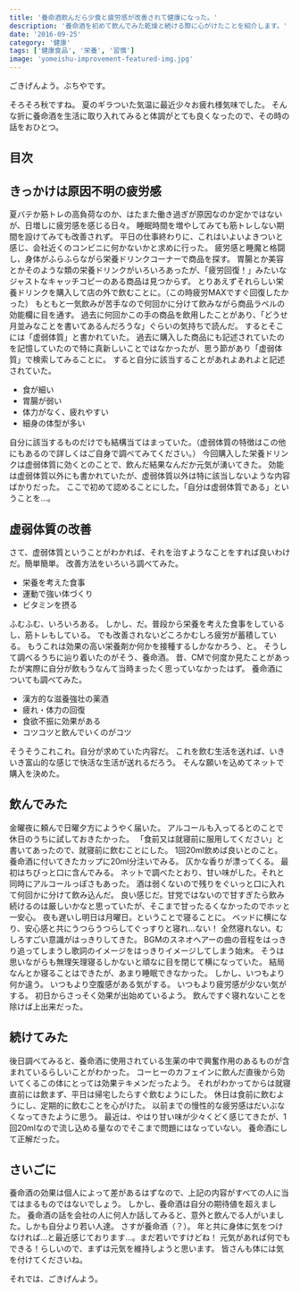 ```yaml
---
title: '養命酒飲んだら少食と疲労感が改善されて健康になった。'
description: '養命酒を初めて飲んでみた乾燥と続ける際に心がけたことを紹介します。'
date: '2016-09-25'
category: '健康'
tags: ['健康食品', '栄養', '習慣']
image: 'yomeishu-improvement-featured-img.jpg'
---
```


ごきげんよう。ぶちやです。

そろそろ秋ですね。
夏のギラついた気温に最近少々お疲れ様気味でした。
そんな折に養命酒を生活に取り入れてみると体調がとても良くなったので、その時の話をおひとつ。

## 目次

## きっかけは原因不明の疲労感
夏バテか筋トレの高負荷なのか、はたまた働き過ぎが原因なのか定かではないが、日増しに疲労感を感じる日々。
睡眠時間を増やしてみても筋トレしない期間を設けてみても改善されず。
平日の仕事終わりに、これはいよいよきついと感じ、会社近くのコンビニに何かないかと求めに行った。
疲労感と睡魔と格闘し、身体がふらふらながら栄養ドリンクコーナーで商品を探す。
胃腸とか美容とかそのような類の栄養ドリンクがいろいろあったが、「疲労回復！」みたいなジャストなキャッチコピーのある商品は見つからず。
とりあえずそれらしい栄養ドリンクを購入して店の外で飲むことに。（この時疲労MAXですぐ回復したかった）
もともと一気飲みが苦手なので何回かに分けて飲みながら商品ラベルの効能欄に目を通す。
過去に何回かこの手の商品を飲用したことがあり、「どうせ月並みなことを書いてあるんだろうな」ぐらいの気持ちで読んだ。
するとそこには「虚弱体質」と書かれていた。
過去に購入した商品にも記述されていたのを記憶していたので特に真新しいことではなかったが、思う節があり「虚弱体質」で検索してみることに。
すると自分に該当することがあれよあれよと記述されていた。

* 食が細い
* 胃腸が弱い
* 体力がなく、疲れやすい
* 細身の体型が多い

自分に該当するものだけでも結構当てはまっていた。（虚弱体質の特徴はこの他にもあるので詳しくはご自身で調べてみてください。）
今回購入した栄養ドリンクは虚弱体質に効くとのことで、飲んだ結果なんだか元気が湧いてきた。
効能は虚弱体質以外にも書かれていたが、虚弱体質以外は特に該当しないような内容ばかりだった。
ここで初めて認めることにした。「自分は虚弱体質である」ということを…。

## 虚弱体質の改善
さて、虚弱体質ということがわかれば、それを治すようなことをすれば良いわけだ。簡単簡単。
改善方法をいろいろ調べてみた。

* 栄養を考えた食事
* 運動で強い体づくり
* ビタミンを摂る

ふむふむ、いろいろある。
しかし、だ。普段から栄養を考えた食事をしているし、筋トレもしている。
でも改善されないどころかむしろ疲労が蓄積している。
もうこれは効果の高い栄養剤か何かを接種するしかなかろう、と。
そうして調べるうちに辿り着いたのがそう、養命酒。
昔、CMで何度か見たことがあったが実際に自分が飲もうなんて当時まったく思っていなかったはず。
養命酒についても調べてみた。

* 漢方的な滋養強壮の薬酒
* 疲れ・体力の回復
* 食欲不振に効果がある
* コツコツと飲んでいくのがコツ

そうそうこれこれ。自分が求めていた内容だ。
これを飲む生活を送れば、いきいき富山的な感じで快活な生活が送れるだろう。
そんな願いを込めてネットで購入を決めた。

## 飲んでみた
金曜夜に頼んで日曜夕方にようやく届いた。
アルコールも入ってるとのことで休日のうちに試しておきたかった。
「食前又は就寝前に服用してください」と書いてあったので、就寝前に飲むことにした。
1回20ml飲めば良いとのこと。
養命酒に付いてきたカップに20ml分注いでみる。
仄かな香りが漂ってくる。
最初はちびっと口に含んでみる。
ネットで調べたとおり、甘い味がした。それと同時にアルコールっぽさもあった。
酒は弱くないので残りをぐいっと口に入れて何回かに分けて飲み込んだ。
良い感じだ。甘党ではないので甘すぎたら飲み続けるのは厳しいかなと思っていたが、そこまで甘ったるくなかったのでホッと一安心。
夜も遅いし明日は月曜日。ということで寝ることに。
ベッドに横になり、安心感と共にうつらうつらしてぐっすりと寝れ…ない！
全然寝れない。むしろすごい意識がはっきりしてきた。
BGMのスネオヘアーの曲の音程をはっきり追ってしまうし歌詞のイメージをはっきりイメージしてしまう始末。
そうは思いながらも無理矢理寝るしかないと頑なに目を閉じて横になっていた。
結局なんとか寝ることはできたが、あまり睡眠できなかった。
しかし、いつもより何か違う。
いつもより空腹感がある気がする。
いつもより疲労感が少ない気がする。
初日からさっそく効果が出始めているよう。
飲んですぐ寝れないことを除けば上出来だった。

## 続けてみた
後日調べてみると、養命酒に使用されている生薬の中で興奮作用のあるものが含まれているらしいことがわかった。
コーヒーのカフェインに飲んだ直後から効いてくるこの体にとっては効果テキメンだったよう。
それがわかってからは就寝直前には飲まず、平日は帰宅したらすぐ飲むようにした。
休日は食前に飲むようにし、定期的に飲むことを心がけた。
以前までの慢性的な疲労感はだいぶなくなってきたように思う。
最近は、やはり甘い味が少々くどく感じてきたが、1回20mlなので流し込める量なのでそこまで問題にはなっていない。
養命酒にして正解だった。

##  さいごに
養命酒の効果は個人によって差があるはずなので、上記の内容がすべての人に当てはまるものではないでしょう。
しかし、養命酒は自分の期待値を超えました。
養命酒の話を会社の人に何人か話してみると、意外と飲んでる人がいました。しかも自分より若い人達。
さすが養命酒（？）。
年と共に身体に気をつけなければ…と最近感じております…。まだ若いですけどね！
元気があれば何でもできる！らしいので、まずは元気を維持しようと思います。
皆さんも体には気を付けてくださいね。

それでは、ごきげんよう。
